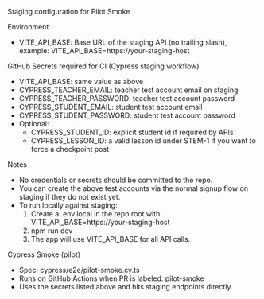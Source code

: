 Staging configuration for Pilot Smoke

Environment
- VITE_API_BASE: Base URL of the staging API (no trailing slash), example:
  VITE_API_BASE=https://your-staging-host

GitHub Secrets required for CI (Cypress staging workflow)
- VITE_API_BASE: same value as above
- CYPRESS_TEACHER_EMAIL: teacher test account email on staging
- CYPRESS_TEACHER_PASSWORD: teacher test account password
- CYPRESS_STUDENT_EMAIL: student test account email
- CYPRESS_STUDENT_PASSWORD: student test account password
- Optional:
  - CYPRESS_STUDENT_ID: explicit student id if required by APIs
  - CYPRESS_LESSON_ID: a valid lesson id under STEM-1 if you want to force a checkpoint post

Notes
- No credentials or secrets should be committed to the repo.
- You can create the above test accounts via the normal signup flow on staging if they do not exist yet.
- To run locally against staging:
  1) Create a .env.local in the repo root with:
     VITE_API_BASE=https://your-staging-host
  2) npm run dev
  3) The app will use VITE_API_BASE for all API calls.

Cypress Smoke (pilot)
- Spec: cypress/e2e/pilot-smoke.cy.ts
- Runs on GitHub Actions when PR is labeled: pilot-smoke
- Uses the secrets listed above and hits staging endpoints directly.
